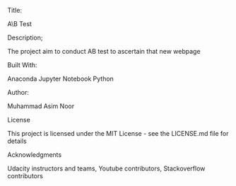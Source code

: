 Title:

A\B Test

Description;

The project aim to conduct AB test to ascertain that new webpage 

Built With:

Anaconda
Jupyter Notebook
Python

Author:

Muhammad Asim Noor 

License

This project is licensed under the MIT License - see the LICENSE.md file for details

Acknowledgments

Udacity instructors and teams, Youtube contributors, Stackoverflow contributors